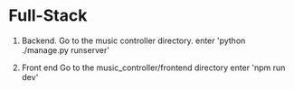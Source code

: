 # Full-Stack
1. Backend. 
Go to the music controller directory.
enter 'python ./manage.py runserver'

2. Front end
Go to the music_controller/frontend directory
enter 'npm run dev'

